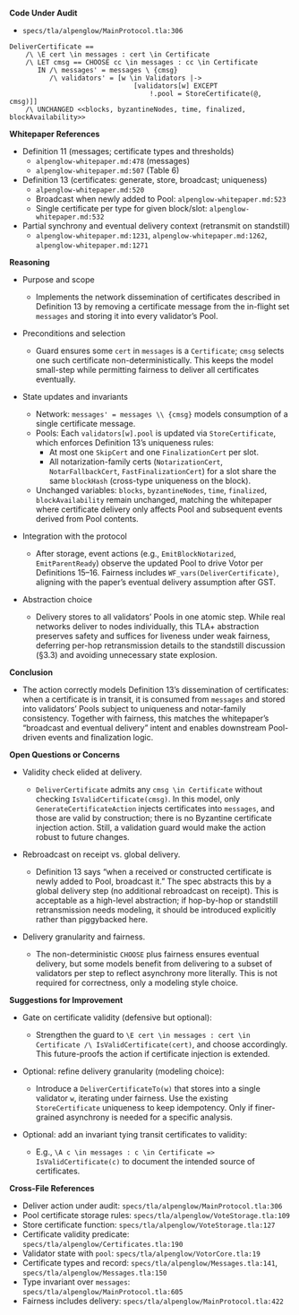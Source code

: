 **Code Under Audit**

- `specs/tla/alpenglow/MainProtocol.tla:306`

```
DeliverCertificate ==
    /\ \E cert \in messages : cert \in Certificate
    /\ LET cmsg == CHOOSE cc \in messages : cc \in Certificate
       IN /\ messages' = messages \ {cmsg}
          /\ validators' = [w \in Validators |->
                               [validators[w] EXCEPT
                                   !.pool = StoreCertificate(@, cmsg)]]
    /\ UNCHANGED <<blocks, byzantineNodes, time, finalized, blockAvailability>>
```

**Whitepaper References**

- Definition 11 (messages; certificate types and thresholds)
  - `alpenglow-whitepaper.md:478` (messages)
  - `alpenglow-whitepaper.md:507` (Table 6)
- Definition 13 (certificates: generate, store, broadcast; uniqueness)
  - `alpenglow-whitepaper.md:520`
  - Broadcast when newly added to Pool: `alpenglow-whitepaper.md:523`
  - Single certificate per type for given block/slot: `alpenglow-whitepaper.md:532`
- Partial synchrony and eventual delivery context (retransmit on standstill)
  - `alpenglow-whitepaper.md:1231`, `alpenglow-whitepaper.md:1262`, `alpenglow-whitepaper.md:1271`

**Reasoning**

- Purpose and scope
  - Implements the network dissemination of certificates described in Definition 13 by removing a certificate message from the in-flight set `messages` and storing it into every validator’s Pool.

- Preconditions and selection
  - Guard ensures some `cert` in `messages` is a `Certificate`; `cmsg` selects one such certificate non-deterministically. This keeps the model small-step while permitting fairness to deliver all certificates eventually.

- State updates and invariants
  - Network: `messages' = messages \\ {cmsg}` models consumption of a single certificate message.
  - Pools: Each `validators[w].pool` is updated via `StoreCertificate`, which enforces Definition 13’s uniqueness rules:
    - At most one `SkipCert` and one `FinalizationCert` per slot.
    - All notarization-family certs (`NotarizationCert`, `NotarFallbackCert`, `FastFinalizationCert`) for a slot share the same `blockHash` (cross-type uniqueness on the block).
  - Unchanged variables: `blocks`, `byzantineNodes`, `time`, `finalized`, `blockAvailability` remain unchanged, matching the whitepaper where certificate delivery only affects Pool and subsequent events derived from Pool contents.

- Integration with the protocol
  - After storage, event actions (e.g., `EmitBlockNotarized`, `EmitParentReady`) observe the updated Pool to drive Votor per Definitions 15–16. Fairness includes `WF_vars(DeliverCertificate)`, aligning with the paper’s eventual delivery assumption after GST.

- Abstraction choice
  - Delivery stores to all validators’ Pools in one atomic step. While real networks deliver to nodes individually, this TLA+ abstraction preserves safety and suffices for liveness under weak fairness, deferring per-hop retransmission details to the standstill discussion (§3.3) and avoiding unnecessary state explosion.

**Conclusion**

- The action correctly models Definition 13’s dissemination of certificates: when a certificate is in transit, it is consumed from `messages` and stored into validators’ Pools subject to uniqueness and notar-family consistency. Together with fairness, this matches the whitepaper’s “broadcast and eventual delivery” intent and enables downstream Pool-driven events and finalization logic.

**Open Questions or Concerns**

- Validity check elided at delivery.
  - `DeliverCertificate` admits any `cmsg \in Certificate` without checking `IsValidCertificate(cmsg)`. In this model, only `GenerateCertificateAction` injects certificates into `messages`, and those are valid by construction; there is no Byzantine certificate injection action. Still, a validation guard would make the action robust to future changes.

- Rebroadcast on receipt vs. global delivery.
  - Definition 13 says “when a received or constructed certificate is newly added to Pool, broadcast it.” The spec abstracts this by a global delivery step (no additional rebroadcast on receipt). This is acceptable as a high-level abstraction; if hop-by-hop or standstill retransmission needs modeling, it should be introduced explicitly rather than piggybacked here.

- Delivery granularity and fairness.
  - The non-deterministic `CHOOSE` plus fairness ensures eventual delivery, but some models benefit from delivering to a subset of validators per step to reflect asynchrony more literally. This is not required for correctness, only a modeling style choice.

**Suggestions for Improvement**

- Gate on certificate validity (defensive but optional):
  - Strengthen the guard to `\E cert \in messages : cert \in Certificate /\ IsValidCertificate(cert)`, and choose accordingly. This future-proofs the action if certificate injection is extended.

- Optional: refine delivery granularity (modeling choice):
  - Introduce a `DeliverCertificateTo(w)` that stores into a single validator `w`, iterating under fairness. Use the existing `StoreCertificate` uniqueness to keep idempotency. Only if finer-grained asynchrony is needed for a specific analysis.

- Optional: add an invariant tying transit certificates to validity:
  - E.g., `\A c \in messages : c \in Certificate => IsValidCertificate(c)` to document the intended source of certificates.

**Cross-File References**

- Deliver action under audit: `specs/tla/alpenglow/MainProtocol.tla:306`
- Pool certificate storage rules: `specs/tla/alpenglow/VoteStorage.tla:109`
- Store certificate function: `specs/tla/alpenglow/VoteStorage.tla:127`
- Certificate validity predicate: `specs/tla/alpenglow/Certificates.tla:190`
- Validator state with `pool`: `specs/tla/alpenglow/VotorCore.tla:19`
- Certificate types and record: `specs/tla/alpenglow/Messages.tla:141`, `specs/tla/alpenglow/Messages.tla:150`
- Type invariant over `messages`: `specs/tla/alpenglow/MainProtocol.tla:605`
- Fairness includes delivery: `specs/tla/alpenglow/MainProtocol.tla:422`

